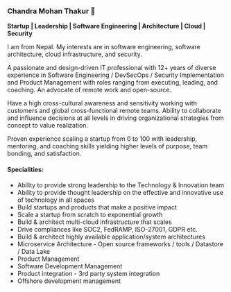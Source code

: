 ### Chandra Mohan Thakur 👋
**Startup | Leadership | Software Engineering | Architecture | Cloud | Security**

I am from Nepal. My interests are in software engineering, software architecture, cloud infrastructure, and security.

A passionate and design-driven IT professional with 12+ years of diverse experience in Software Engineering / DevSecOps / Security Implementation and Product Management with roles ranging from executing, leading, and coaching. An advocate of remote work and open-source.

Have a high cross-cultural awareness and sensitivity working with customers and global cross-functional remote teams. Ability to collaborate and influence decisions at all levels in driving organizational strategies from concept to value realization.

Proven experience scaling a startup from 0 to 100 with leadership, mentoring, and coaching skills yielding higher levels of purpose, team bonding, and satisfaction.

#### Specialities:
* Ability to provide strong leadership to the Technology & Innovation team
* Ability to provide thought leadership on the effective and innovative use of technology in all spaces
* Build startups and products that make a positive impact 
* Scale a startup from scratch to exponential growth
* Build & architect multi-cloud infrastructure that scales 
* Drive compliances like SOC2, FedRAMP, ISO-27001, GDPR etc.
* Build & architect highly available application/system architectures
* Microservice Architecture - Open source frameworks / tools / Datastore / Data Lake
* Product Management
* Software Development Management
* Product integration - 3rd party system integration
* Offshore development management

